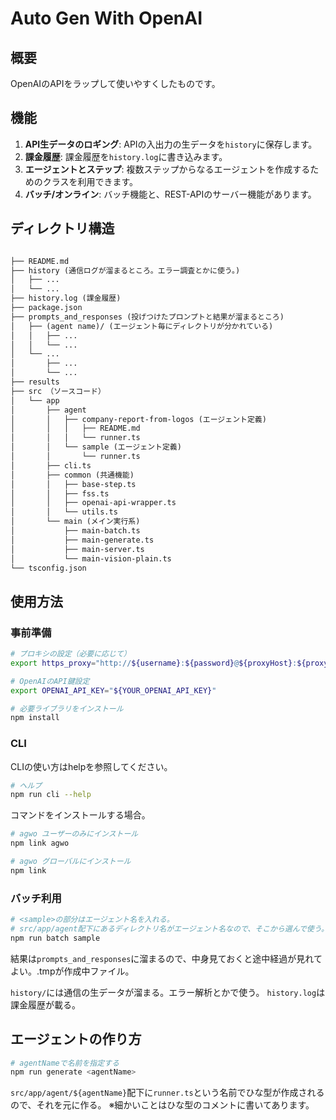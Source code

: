 # Auto Gen With OpenAI

## 概要

OpenAIのAPIをラップして使いやすくしたものです。

## 機能

1. **API生データのロギング**: APIの入出力の生データを`history`に保存します。
2. **課金履歴**: 課金履歴を`history.log`に書き込みます。
3. **エージェントとステップ**: 複数ステップからなるエージェントを作成するためのクラスを利用できます。
4. **バッチ/オンライン**: バッチ機能と、REST-APIのサーバー機能があります。

## ディレクトリ構造

```markdown

├── README.md
├── history (通信ログが溜まるところ。エラー調査とかに使う。)
│   ├── ...
│   └── ...
├── history.log (課金履歴)
├── package.json
├── prompts_and_responses (投げつけたプロンプトと結果が溜まるところ)
│   ├── (agent name)/ (エージェント毎にディレクトリが分かれている)
│   │   ├── ...
│   │   └── ...
│   └── ...
│       ├── ...
│       └── ...
├── results
├── src （ソースコード）
│   └── app
│       ├── agent
│       │   ├── company-report-from-logos (エージェント定義)
│       │   │   ├── README.md
│       │   │   └── runner.ts
│       │   └── sample (エージェント定義)
│       │       └── runner.ts
│       ├── cli.ts
│       ├── common (共通機能)
│       │   ├── base-step.ts
│       │   ├── fss.ts
│       │   ├── openai-api-wrapper.ts
│       │   └── utils.ts
│       └── main (メイン実行系)
│           ├── main-batch.ts
│           ├── main-generate.ts
│           ├── main-server.ts
│           └── main-vision-plain.ts
└── tsconfig.json

```

## 使用方法

### 事前準備

```bash
# プロキシの設定（必要に応じて）
export https_proxy="http://${username}:${password}@${proxyHost}:${proxyPort}"

# OpenAIのAPI鍵設定
export OPENAI_API_KEY="${YOUR_OPENAI_API_KEY}"

# 必要ライブラリをインストール
npm install
```

### CLI

CLIの使い方はhelpを参照してください。

```bash
# ヘルプ
npm run cli --help
```

コマンドをインストールする場合。

```bash
# agwo ユーザーのみにインストール
npm link agwo

# agwo グローバルにインストール
npm link 
```

### バッチ利用

```bash
# <sample>の部分はエージェント名を入れる。
# src/app/agent配下にあるディレクトリ名がエージェント名なので、そこから選んで使う。
npm run batch sample
```

結果は`prompts_and_responses`に溜まるので、中身見ておくと途中経過が見れてよい。.tmpが作成中ファイル。

`history/`には通信の生データが溜まる。エラー解析とかで使う。
`history.log`は課金履歴が載る。

## エージェントの作り方

```bash
# agentNameで名前を指定する
npm run generate <agentName>
```

`src/app/agent/${agentName}`配下に`runner.ts`という名前でひな型が作成されるので、それを元に作る。
※細かいことはひな型のコメントに書いてあります。
